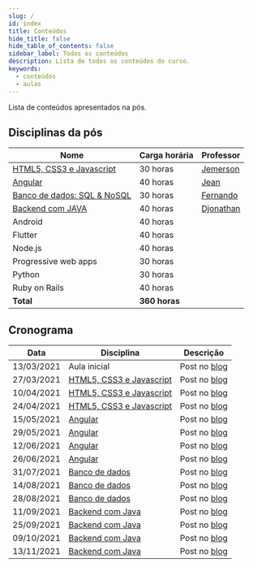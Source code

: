 ```yaml
---
slug: /
id: index
title: Conteúdos
hide_title: false
hide_table_of_contents: false
sidebar_label: Todos os conteúdos
description: Lista de todos os conteúdos do curso.
keywords:
  - conteúdos
  - aulas
---
```


Lista de conteúdos apresentados na pós. 

## Disciplinas da pós

|Nome|Carga horária|Professor|
|-|-|-|
|[HTML5, CSS3 e Javascript](./html-css-js)|	30 horas|[Jemerson](/professores/jemerson) |
|[Angular](./angular)|40 horas|[Jean](/professores/jean) |
|[Banco de dados: SQL & NoSQL](./banco-de-dados)|30 horas|[Fernando](/professores/fernando) |
|[Backend com JAVA](./backend-java)|40 horas|[Djonathan](/professores/djonathan)|
|Android|40 horas| |
|Flutter|40 horas| |
|Node.js|40 horas| |
|Progressive web apps|30 horas| |
|Python|30 horas| |
|Ruby on Rails|40 horas| |
|**Total**|**360 horas**| |

## Cronograma

|Data|Disciplina|Descrição|
|-|-|-|
|13/03/2021|Aula inicial|Post no [blog](/blog/1)|
|27/03/2021|[HTML5, CSS3 e Javascript](./html-css-js)|Post no [blog](/blog/2)|
|10/04/2021|[HTML5, CSS3 e Javascript](./html-css-js)|Post no [blog](/blog/3)|
|24/04/2021|[HTML5, CSS3 e Javascript](./html-css-js)|Post no [blog](/blog/4)|
|15/05/2021|[Angular](./angular)|Post no [blog](/blog/5)|
|29/05/2021|[Angular](./angular)|Post no [blog](/blog/6)|
|12/06/2021|[Angular](./angular)|Post no [blog](/blog/7)|
|26/06/2021|[Angular](./angular)|Post no [blog](/blog/8)|
|31/07/2021|[Banco de dados](./banco-de-dados)|Post no [blog](/blog/9)|
|14/08/2021|[Banco de dados](./banco-de-dados)|Post no [blog](/blog/10)|
|28/08/2021|[Banco de dados](./banco-de-dados)|Post no [blog](/blog/11)|
|11/09/2021|[Backend com Java](./backend-java)|Post no [blog](/blog/12)|
|25/09/2021|[Backend com Java](./backend-java)|Post no [blog](/blog/13)|
|09/10/2021|[Backend com Java](./backend-java)|Post no [blog](/blog/14)|
|13/11/2021|[Backend com Java](./backend-java)|Post no [blog](/blog/15)|
